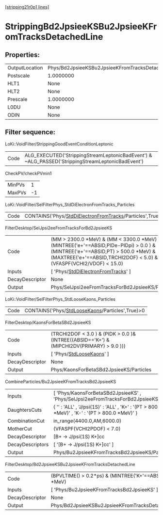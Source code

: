 [[stripping21r0p1 lines]](./stripping21r0p1-index)

# StrippingBd2JpsieeKSBu2JpsieeKFromTracksDetachedLine

## Properties:

|                |                                                            |
|----------------|------------------------------------------------------------|
| OutputLocation | Phys/Bd2JpsieeKSBu2JpsieeKFromTracksDetachedLine/Particles |
| Postscale      | 1.0000000                                                  |
| HLT1           | None                                                       |
| HLT2           | None                                                       |
| Prescale       | 1.0000000                                                  |
| L0DU           | None                                                       |
| ODIN           | None                                                       |

## Filter sequence:

LoKi::VoidFilter/StrippingGoodEventConditionLeptonic

|      |                                                                                                  |
|------|--------------------------------------------------------------------------------------------------|
| Code | ALG_EXECUTED('StrippingStreamLeptonicBadEvent') & ~ALG_PASSED('StrippingStreamLeptonicBadEvent') |

CheckPV/checkPVmin1

|        |     |
|--------|-----|
| MinPVs | 1   |
| MaxPVs | -1  |

LoKi::VoidFilter/SelFilterPhys_StdDiElectronFromTracks_Particles

|      |                                                                                                                         |
|------|-------------------------------------------------------------------------------------------------------------------------|
| Code | CONTAINS('Phys/[StdDiElectronFromTracks](./stripping21r0p1-commonparticles-stddielectronfromtracks)/Particles',True)\>0 |

FilterDesktop/SelJpsi2eeFromTracksForBd2JpsieeKS

|                 |                                                                                                                                                                                                             |
|-----------------|-------------------------------------------------------------------------------------------------------------------------------------------------------------------------------------------------------------|
| Code            | (MM \> 2300.0 \*MeV) & (MM \< 3300.0 \*MeV) & (MINTREE('e+'==ABSID,PIDe-PIDpi) \> 0.0 ) & (MINTREE('e+'==ABSID,PT) \> 500.0 \*MeV) & (MAXTREE('e+'==ABSID,TRCHI2DOF) \< 5.0) & (VFASPF(VCHI2/VDOF) \< 15.0) |
| Inputs          | [ 'Phys/[StdDiElectronFromTracks](./stripping21r0p1-commonparticles-stddielectronfromtracks)' ]                                                                                                           |
| DecayDescriptor | None                                                                                                                                                                                                        |
| Output          | Phys/SelJpsi2eeFromTracksForBd2JpsieeKS/Particles                                                                                                                                                           |

LoKi::VoidFilter/SelFilterPhys_StdLooseKaons_Particles

|      |                                                                                                     |
|------|-----------------------------------------------------------------------------------------------------|
| Code | CONTAINS('Phys/[StdLooseKaons](./stripping21r0p1-commonparticles-stdloosekaons)/Particles',True)\>0 |

FilterDesktop/KaonsForBetaSBd2JpsieeKS

|                 |                                                                                              |
|-----------------|----------------------------------------------------------------------------------------------|
| Code            | (TRCHI2DOF \< 3.0 ) & (PIDK \> 0.0 )& (INTREE((ABSID=='K+') & (MIPCHI2DV(PRIMARY) \> 9.0 ))) |
| Inputs          | [ 'Phys/[StdLooseKaons](./stripping21r0p1-commonparticles-stdloosekaons)' ]                |
| DecayDescriptor | None                                                                                         |
| Output          | Phys/KaonsForBetaSBd2JpsieeKS/Particles                                                      |

CombineParticles/Bu2JpsieeKFromTracksBd2JpsieeKS

|                  |                                                                                                    |
|------------------|----------------------------------------------------------------------------------------------------|
| Inputs           | [ 'Phys/KaonsForBetaSBd2JpsieeKS' , 'Phys/SelJpsi2eeFromTracksForBd2JpsieeKS' ]                  |
| DaughtersCuts    | { '' : 'ALL' , 'J/psi(1S)' : 'ALL' , 'K+' : '(PT \> 800.0 \*MeV)' , 'K-' : '(PT \> 800.0 \*MeV)' } |
| CombinationCut   | in_range(4400.0,AM,6000.0)                                                                         |
| MotherCut        | (VFASPF(VCHI2PDOF) \< 7.0)                                                                         |
| DecayDescriptor  | [B+ -\> J/psi(1S) K+]cc                                                                          |
| DecayDescriptors | [ '[B+ -\> J/psi(1S) K+]cc' ]                                                                  |
| Output           | Phys/Bu2JpsieeKFromTracksBd2JpsieeKS/Particles                                                     |

FilterDesktop/Bd2JpsieeKSBu2JpsieeKFromTracksDetachedLine

|                 |                                                                     |
|-----------------|---------------------------------------------------------------------|
| Code            | (BPVLTIME() \> 0.2\*ps) & (MINTREE('K+'==ABSID, PT) \> 800.0 \*MeV) |
| Inputs          | [ 'Phys/Bu2JpsieeKFromTracksBd2JpsieeKS' ]                        |
| DecayDescriptor | None                                                                |
| Output          | Phys/Bd2JpsieeKSBu2JpsieeKFromTracksDetachedLine/Particles          |
